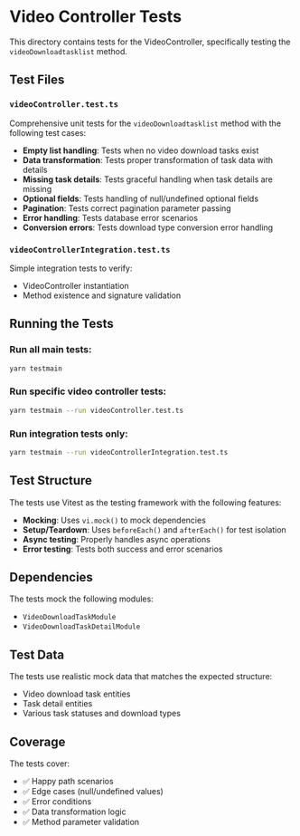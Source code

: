 # Video Controller Tests

This directory contains tests for the VideoController, specifically testing the `videoDownloadtasklist` method.

## Test Files

### `videoController.test.ts`
Comprehensive unit tests for the `videoDownloadtasklist` method with the following test cases:

- **Empty list handling**: Tests when no video download tasks exist
- **Data transformation**: Tests proper transformation of task data with details
- **Missing task details**: Tests graceful handling when task details are missing
- **Optional fields**: Tests handling of null/undefined optional fields
- **Pagination**: Tests correct pagination parameter passing
- **Error handling**: Tests database error scenarios
- **Conversion errors**: Tests download type conversion error handling

### `videoControllerIntegration.test.ts`
Simple integration tests to verify:
- VideoController instantiation
- Method existence and signature validation

## Running the Tests

### Run all main tests:
```bash
yarn testmain
```

### Run specific video controller tests:
```bash
yarn testmain --run videoController.test.ts
```

### Run integration tests only:
```bash
yarn testmain --run videoControllerIntegration.test.ts
```

## Test Structure

The tests use Vitest as the testing framework with the following features:

- **Mocking**: Uses `vi.mock()` to mock dependencies
- **Setup/Teardown**: Uses `beforeEach()` and `afterEach()` for test isolation
- **Async testing**: Properly handles async operations
- **Error testing**: Tests both success and error scenarios

## Dependencies

The tests mock the following modules:
- `VideoDownloadTaskModule`
- `VideoDownloadTaskDetailModule`

## Test Data

The tests use realistic mock data that matches the expected structure:
- Video download task entities
- Task detail entities
- Various task statuses and download types

## Coverage

The tests cover:
- ✅ Happy path scenarios
- ✅ Edge cases (null/undefined values)
- ✅ Error conditions
- ✅ Data transformation logic
- ✅ Method parameter validation 